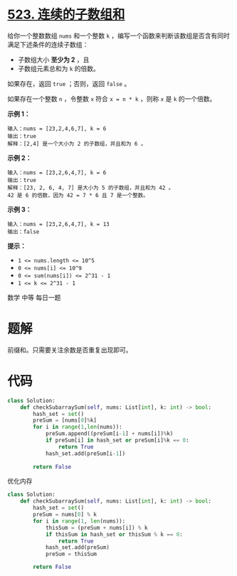 <!--
 * @Description: 
 * @Autor: Au3C2
 * @Date: 2021-06-02 10:55:10
 * @LastEditors: Au3C2
 * @LastEditTime: 2021-06-02 11:49:45
-->
# [523. 连续的子数组和](https://leetcode-cn.com/problems/continuous-subarray-sum/)



给你一个整数数组 `nums` 和一个整数 `k` ，编写一个函数来判断该数组是否含有同时满足下述条件的连续子数组：

-   子数组大小 **至少为 2** ，且
-   子数组元素总和为 `k` 的倍数。

如果存在，返回 `true` ；否则，返回 `false` 。

如果存在一个整数 `n` ，令整数 `x` 符合 `x = n * k` ，则称 `x` 是 `k` 的一个倍数。

 

**示例 1：**

```
输入：nums = [23,2,4,6,7], k = 6
输出：true
解释：[2,4] 是一个大小为 2 的子数组，并且和为 6 。
```

**示例 2：**

```
输入：nums = [23,2,6,4,7], k = 6
输出：true
解释：[23, 2, 6, 4, 7] 是大小为 5 的子数组，并且和为 42 。 
42 是 6 的倍数，因为 42 = 7 * 6 且 7 是一个整数。
```

**示例 3：**

```
输入：nums = [23,2,6,4,7], k = 13
输出：false
```

 

**提示：**

-   `1 <= nums.length <= 10^5`
-   `0 <= nums[i] <= 10^9`
-   `0 <= sum(nums[i]) <= 2^31 - 1`
-   `1 <= k <= 2^31 - 1`

数学 中等 每日一题

# 题解
前缀和。只需要关注余数是否重复出现即可。

# 代码

```python
class Solution:
    def checkSubarraySum(self, nums: List[int], k: int) -> bool:
        hash_set = set()
        preSum = [nums[0]%k]
        for i in range(1,len(nums)):
            preSum.append((preSum[i-1] + nums[i])%k)
            if preSum[i] in hash_set or preSum[i]%k == 0:
                return True
            hash_set.add(preSum[i-1])
        
        return False
```
优化内存
```python
class Solution:
    def checkSubarraySum(self, nums: List[int], k: int) -> bool:
        hash_set = set()
        preSum = nums[0] % k
        for i in range(1, len(nums)):
            thisSum = (preSum + nums[i]) % k
            if thisSum in hash_set or thisSum % k == 0:
                return True
            hash_set.add(preSum)
            preSum = thisSum

        return False
```